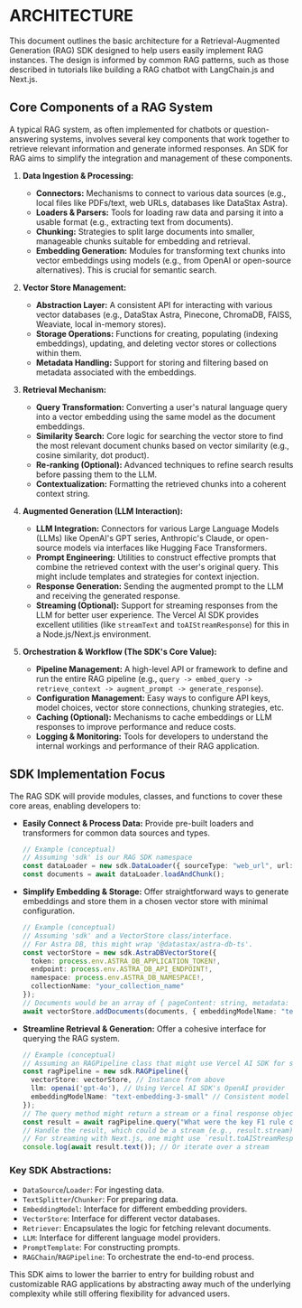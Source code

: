 # ARCHITECTURE

This document outlines the basic architecture for a Retrieval-Augmented Generation (RAG) SDK designed to help users easily implement RAG instances. The design is informed by common RAG patterns, such as those described in tutorials like building a RAG chatbot with LangChain.js and Next.js.

## Core Components of a RAG System

A typical RAG system, as often implemented for chatbots or question-answering systems, involves several key components that work together to retrieve relevant information and generate informed responses. An SDK for RAG aims to simplify the integration and management of these components.

1.  **Data Ingestion & Processing:**
    *   **Connectors:** Mechanisms to connect to various data sources (e.g., local files like PDFs/text, web URLs, databases like DataStax Astra).
    *   **Loaders & Parsers:** Tools for loading raw data and parsing it into a usable format (e.g., extracting text from documents).
    *   **Chunking:** Strategies to split large documents into smaller, manageable chunks suitable for embedding and retrieval.
    *   **Embedding Generation:** Modules for transforming text chunks into vector embeddings using models (e.g., from OpenAI or open-source alternatives). This is crucial for semantic search.

2.  **Vector Store Management:**
    *   **Abstraction Layer:** A consistent API for interacting with various vector databases (e.g., DataStax Astra, Pinecone, ChromaDB, FAISS, Weaviate, local in-memory stores).
    *   **Storage Operations:** Functions for creating, populating (indexing embeddings), updating, and deleting vector stores or collections within them.
    *   **Metadata Handling:** Support for storing and filtering based on metadata associated with the embeddings.

3.  **Retrieval Mechanism:**
    *   **Query Transformation:** Converting a user's natural language query into a vector embedding using the same model as the document embeddings.
    *   **Similarity Search:** Core logic for searching the vector store to find the most relevant document chunks based on vector similarity (e.g., cosine similarity, dot product).
    *   **Re-ranking (Optional):** Advanced techniques to refine search results before passing them to the LLM.
    *   **Contextualization:** Formatting the retrieved chunks into a coherent context string.

4.  **Augmented Generation (LLM Interaction):**
    *   **LLM Integration:** Connectors for various Large Language Models (LLMs) like OpenAI's GPT series, Anthropic's Claude, or open-source models via interfaces like Hugging Face Transformers.
    *   **Prompt Engineering:** Utilities to construct effective prompts that combine the retrieved context with the user's original query. This might include templates and strategies for context injection.
    *   **Response Generation:** Sending the augmented prompt to the LLM and receiving the generated response.
    *   **Streaming (Optional):** Support for streaming responses from the LLM for better user experience. The Vercel AI SDK provides excellent utilities (like `streamText` and `toAIStreamResponse`) for this in a Node.js/Next.js environment.

5.  **Orchestration & Workflow (The SDK's Core Value):**
    *   **Pipeline Management:** A high-level API or framework to define and run the entire RAG pipeline (e.g., `query -> embed_query -> retrieve_context -> augment_prompt -> generate_response`).
    *   **Configuration Management:** Easy ways to configure API keys, model choices, vector store connections, chunking strategies, etc.
    *   **Caching (Optional):** Mechanisms to cache embeddings or LLM responses to improve performance and reduce costs.
    *   **Logging & Monitoring:** Tools for developers to understand the internal workings and performance of their RAG application.

## SDK Implementation Focus

The RAG SDK will provide modules, classes, and functions to cover these core areas, enabling developers to:

-   **Easily Connect & Process Data:** Provide pre-built loaders and transformers for common data sources and types.
    ```typescript
    // Example (conceptual)
    // Assuming 'sdk' is our RAG SDK namespace
    const dataLoader = new sdk.DataLoader({ sourceType: "web_url", url: "https://en.wikipedia.org/wiki/Formula_One" });
    const documents = await dataLoader.loadAndChunk();
    ```
-   **Simplify Embedding & Storage:** Offer straightforward ways to generate embeddings and store them in a chosen vector store with minimal configuration.
    ```typescript
    // Example (conceptual)
    // Assuming 'sdk' and a VectorStore class/interface. 
    // For Astra DB, this might wrap '@datastax/astra-db-ts'.
    const vectorStore = new sdk.AstraDBVectorStore({
      token: process.env.ASTRA_DB_APPLICATION_TOKEN!,
      endpoint: process.env.ASTRA_DB_API_ENDPOINT!,
      namespace: process.env.ASTRA_DB_NAMESPACE!,
      collectionName: "your_collection_name"
    });
    // Documents would be an array of { pageContent: string, metadata: object }
    await vectorStore.addDocuments(documents, { embeddingModelName: "text-embedding-3-small" });
    ```
-   **Streamline Retrieval & Generation:** Offer a cohesive interface for querying the RAG system.
    ```typescript
    // Example (conceptual)
    // Assuming an RAGPipeline class that might use Vercel AI SDK for streaming
    const ragPipeline = new sdk.RAGPipeline({
      vectorStore: vectorStore, // Instance from above
      llm: openai('gpt-4o'), // Using Vercel AI SDK's OpenAI provider
      embeddingModelName: "text-embedding-3-small" // Consistent model name for embeddings
    });
    // The query method might return a stream or a final response object
    const result = await ragPipeline.query("What were the key F1 rule changes in 2022?");
    // Handle the result, which could be a stream (e.g., result.stream) or text (e.g., result.text)
    // For streaming with Next.js, one might use `result.toAIStreamResponse()` if 'result' is a StreamTextResult object.
    console.log(await result.text()); // Or iterate over a stream
    ```

### Key SDK Abstractions:

-   `DataSource`/`Loader`: For ingesting data.
-   `TextSplitter`/`Chunker`: For preparing data.
-   `EmbeddingModel`: Interface for different embedding providers.
-   `VectorStore`: Interface for different vector databases.
-   `Retriever`: Encapsulates the logic for fetching relevant documents.
-   `LLM`: Interface for different language model providers.
-   `PromptTemplate`: For constructing prompts.
-   `RAGChain`/`RAGPipeline`: To orchestrate the end-to-end process.

This SDK aims to lower the barrier to entry for building robust and customizable RAG applications by abstracting away much of the underlying complexity while still offering flexibility for advanced users.